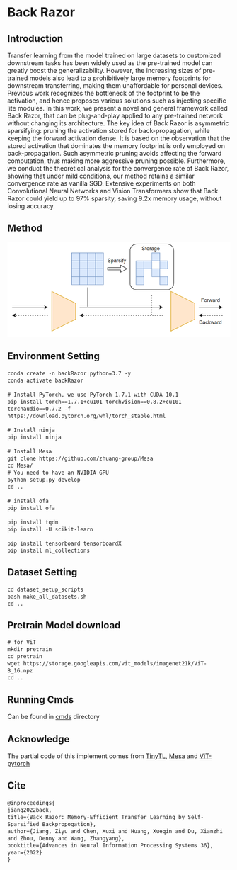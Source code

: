 # Back Razor

## Introduction
Transfer learning from the model trained on large datasets to customized downstream tasks has been widely used 
as the pre-trained model can greatly boost the generalizability. However, the increasing sizes of pre-trained models also 
lead to a prohibitively large memory footprints for downstream transferring, making them unaffordable for personal devices. 
Previous work recognizes the bottleneck of the footprint to be the activation, and hence proposes various solutions such as 
injecting specific lite modules. In this work, we present a novel and general framework called Back Razor, that can be 
plug-and-play applied to any pre-trained network without changing its architecture. The key idea of 
Back Razor is asymmetric sparsifying: pruning the activation stored for back-propagation, while keeping the 
forward activation dense. It is based on the observation that the stored activation that dominates the memory footprint 
is only employed on back-propagation. Such asymmetric pruning avoids affecting the forward computation, thus making more aggressive 
pruning possible. Furthermore, we conduct the theoretical analysis for the convergence rate of Back Razor, showing that under mild conditions, 
our method retains a similar convergence rate as vanilla SGD. Extensive experiments on both Convolutional Neural Networks and Vision 
Transformers show that Back Razor could yield up to 97% sparsity, saving 9.2x memory usage, without losing accuracy.

## Method
![img.png](img.png)

## Environment Setting
```shell
conda create -n backRazor python=3.7 -y
conda activate backRazor

# Install PyTorch, we use PyTorch 1.7.1 with CUDA 10.1 
pip install torch==1.7.1+cu101 torchvision==0.8.2+cu101 torchaudio==0.7.2 -f https://download.pytorch.org/whl/torch_stable.html

# Install ninja
pip install ninja

# Install Mesa
git clone https://github.com/zhuang-group/Mesa
cd Mesa/
# You need to have an NVIDIA GPU
python setup.py develop
cd ..

# install ofa
pip install ofa

pip install tqdm
pip install -U scikit-learn

pip install tensorboard tensorboardX
pip install ml_collections
```

## Dataset Setting
```shell
cd dataset_setup_scripts
bash make_all_datasets.sh
cd ..
```

## Pretrain Model download
```shell
# for ViT
mkdir pretrain
cd pretrain
wget https://storage.googleapis.com/vit_models/imagenet21k/ViT-B_16.npz
cd ..
```

## Running Cmds
Can be found in [cmds](cmds) directory

## Acknowledge
The partial code of this implement comes from [TinyTL](https://github.com/mit-han-lab/tinyml/tree/master/tinytl), [Mesa](https://github.com/zip-group/Mesa) and [ViT-pytorch](https://github.com/jeonsworld/ViT-pytorch)

## Cite
```shell
@inproceedings{
jiang2022back,
title={Back Razor: Memory-Efficient Transfer Learning by Self-Sparsified Backpropogation},
author={Jiang, Ziyu and Chen, Xuxi and Huang, Xueqin and Du, Xianzhi and Zhou, Denny and Wang, Zhangyang},
booktitle={Advances in Neural Information Processing Systems 36},
year={2022}
}
```
